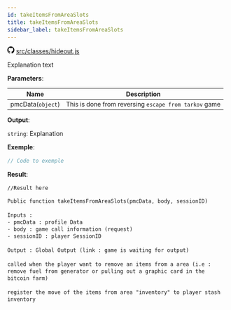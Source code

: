 ```yaml
---
id: takeItemsFromAreaSlots
title: takeItemsFromAreaSlots
sidebar_label: takeItemsFromAreaSlots
---
```


![](/img/github.png) [src/classes/hideout.js](https://github.com/TrustedSourceLeaks/LeakedServer/blob/master/src/classes/hideout.js#L3)

Explanation text

**Parameters**:

Name  |   Description 
----------- |   -----------
pmcData(`object`)  |   This is done from reversing `escape from tarkov` game


**Output**:

`string`: Explanation


**Exemple**:
```js
// Code to exemple
```

**Result**:
```
//Result here
```

```
Public function takeItemsFromAreaSlots(pmcData, body, sessionID)

Inputs :
- pmcData : profile Data 
- body : game call information (request)
- sessionID : player SessionID

Output : Global Output (link : game is waiting for output)

called when the player want to remove an items from a area (i.e : remove fuel from generator or pulling out a graphic card in the bitcoin farm)

register the move of the items from area "inventory" to player stash inventory
```